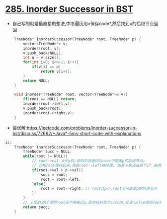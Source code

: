 # [285. Inorder Successor in BST](https://leetcode.com/problems/inorder-successor-in-bst/description/)
* 自己写的就是最直接的想法,中序遍历用v保存node*,然后找到p的后继节点返回

```c++
    TreeNode* inorderSuccessor(TreeNode* root, TreeNode* p) {
        vector<TreeNode*> v;
        inorder(root, v);
        v.push_back(NULL);
        int n = v.size();
        for(int i=0; i<n-1; i++){
            if(v[i] == p)
                return v[i+1];
        }
        return NULL;
    }
    
    void inorder(TreeNode* root, vector<TreeNode*>& v){
        if(root == NULL) return;
        inorder(root->left,v);
        v.push_back(root);
        inorder(root->right,v);
    }
```

* 最优解:https://leetcode.com/problems/inorder-successor-in-bst/discuss/72662/*Java*-5ms-short-code-with-explanations

```c++
ic:
    TreeNode* inorderSuccessor(TreeNode* root, TreeNode* p) {
        TreeNode* succ = NULL;
        while(root != NULL){
            // root->val 大于p的,说明中序遍历后root可能是p的后继节点;
            // 先把root保存起来,再在root->left继续找; 如果下次还进这个if,说明上次的root还不够接近p
            if(root->val > p->val){
                succ = root;
                root = root->left;
            }else{
                root = root->right; // root比p小,root不可能是p的后继节点
            }
        }
        // 上面的进if说明root还不够接近p,直到找到那个succ时,会进入else直到root=null
        return succ;
    }
```



